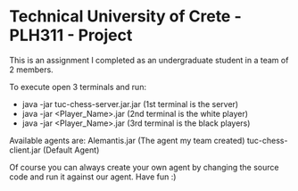 # Technical University of Crete - PLH311 - Project
This is an assignment I completed as an undergraduate student in a team of 2 members.

To execute open 3 terminals and run:
- java -jar tuc-chess-server.jar.jar (1st terminal is the server)
- java -jar <Player_Name>.jar       	 (2nd terminal is the white player)
- java -jar <Player_Name>.jar    	    (3rd terminal is the black players)
	
Available agents are:
	Alemantis.jar        (The agent my team created)
	tuc-chess-client.jar (Default Agent)
	
Of course you can always create your own agent by changing the source code and run it against our agent.
Have fun :)
